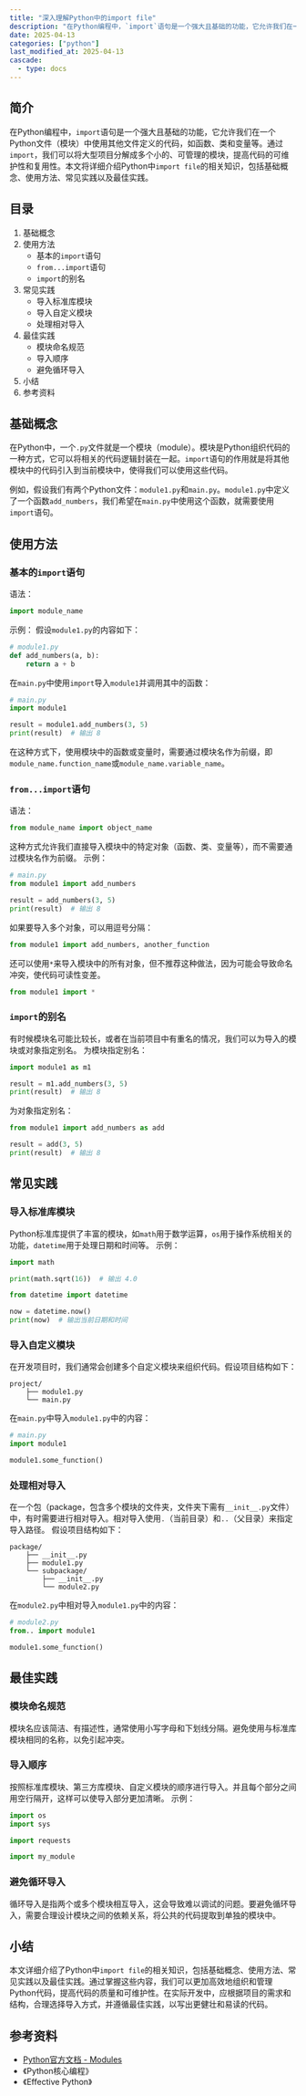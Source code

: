 ```yaml
---
title: "深入理解Python中的import file"
description: "在Python编程中，`import`语句是一个强大且基础的功能，它允许我们在一个Python文件（模块）中使用其他文件定义的代码，如函数、类和变量等。通过`import`，我们可以将大型项目分解成多个小的、可管理的模块，提高代码的可维护性和复用性。本文将详细介绍Python中`import file`的相关知识，包括基础概念、使用方法、常见实践以及最佳实践。"
date: 2025-04-13
categories: ["python"]
last_modified_at: 2025-04-13
cascade:
  - type: docs
---
```



## 简介
在Python编程中，`import`语句是一个强大且基础的功能，它允许我们在一个Python文件（模块）中使用其他文件定义的代码，如函数、类和变量等。通过`import`，我们可以将大型项目分解成多个小的、可管理的模块，提高代码的可维护性和复用性。本文将详细介绍Python中`import file`的相关知识，包括基础概念、使用方法、常见实践以及最佳实践。

<!-- more -->
## 目录
1. 基础概念
2. 使用方法
    - 基本的`import`语句
    - `from...import`语句
    - `import`的别名
3. 常见实践
    - 导入标准库模块
    - 导入自定义模块
    - 处理相对导入
4. 最佳实践
    - 模块命名规范
    - 导入顺序
    - 避免循环导入
5. 小结
6. 参考资料

## 基础概念
在Python中，一个`.py`文件就是一个模块（module）。模块是Python组织代码的一种方式，它可以将相关的代码逻辑封装在一起。`import`语句的作用就是将其他模块中的代码引入到当前模块中，使得我们可以使用这些代码。

例如，假设我们有两个Python文件：`module1.py`和`main.py`。`module1.py`中定义了一个函数`add_numbers`，我们希望在`main.py`中使用这个函数，就需要使用`import`语句。

## 使用方法
### 基本的`import`语句
语法：
```python
import module_name
```
示例：
假设`module1.py`的内容如下：
```python
# module1.py
def add_numbers(a, b):
    return a + b
```
在`main.py`中使用`import`导入`module1`并调用其中的函数：
```python
# main.py
import module1

result = module1.add_numbers(3, 5)
print(result)  # 输出 8
```
在这种方式下，使用模块中的函数或变量时，需要通过模块名作为前缀，即`module_name.function_name`或`module_name.variable_name`。

### `from...import`语句
语法：
```python
from module_name import object_name
```
这种方式允许我们直接导入模块中的特定对象（函数、类、变量等），而不需要通过模块名作为前缀。
示例：
```python
# main.py
from module1 import add_numbers

result = add_numbers(3, 5)
print(result)  # 输出 8
```
如果要导入多个对象，可以用逗号分隔：
```python
from module1 import add_numbers, another_function
```
还可以使用`*`来导入模块中的所有对象，但不推荐这种做法，因为可能会导致命名冲突，使代码可读性变差。
```python
from module1 import *
```

### `import`的别名
有时候模块名可能比较长，或者在当前项目中有重名的情况，我们可以为导入的模块或对象指定别名。
为模块指定别名：
```python
import module1 as m1

result = m1.add_numbers(3, 5)
print(result)  # 输出 8
```
为对象指定别名：
```python
from module1 import add_numbers as add

result = add(3, 5)
print(result)  # 输出 8
```

## 常见实践
### 导入标准库模块
Python标准库提供了丰富的模块，如`math`用于数学运算，`os`用于操作系统相关的功能，`datetime`用于处理日期和时间等。
示例：
```python
import math

print(math.sqrt(16))  # 输出 4.0

from datetime import datetime

now = datetime.now()
print(now)  # 输出当前日期和时间
```

### 导入自定义模块
在开发项目时，我们通常会创建多个自定义模块来组织代码。假设项目结构如下：
```
project/
    ├── module1.py
    └── main.py
```
在`main.py`中导入`module1.py`中的内容：
```python
# main.py
import module1

module1.some_function()
```

### 处理相对导入
在一个包（package，包含多个模块的文件夹，文件夹下需有`__init__.py`文件）中，有时需要进行相对导入。相对导入使用`.`（当前目录）和`..`（父目录）来指定导入路径。
假设项目结构如下：
```
package/
    ├── __init__.py
    ├── module1.py
    └── subpackage/
        ├── __init__.py
        └── module2.py
```
在`module2.py`中相对导入`module1.py`中的内容：
```python
# module2.py
from.. import module1

module1.some_function()
```

## 最佳实践
### 模块命名规范
模块名应该简洁、有描述性，通常使用小写字母和下划线分隔。避免使用与标准库模块相同的名称，以免引起冲突。

### 导入顺序
按照标准库模块、第三方库模块、自定义模块的顺序进行导入。并且每个部分之间用空行隔开，这样可以使导入部分更加清晰。
示例：
```python
import os
import sys

import requests

import my_module
```

### 避免循环导入
循环导入是指两个或多个模块相互导入，这会导致难以调试的问题。要避免循环导入，需要合理设计模块之间的依赖关系，将公共的代码提取到单独的模块中。

## 小结
本文详细介绍了Python中`import file`的相关知识，包括基础概念、使用方法、常见实践以及最佳实践。通过掌握这些内容，我们可以更加高效地组织和管理Python代码，提高代码的质量和可维护性。在实际开发中，应根据项目的需求和结构，合理选择导入方式，并遵循最佳实践，以写出更健壮和易读的代码。

## 参考资料
- [Python官方文档 - Modules](https://docs.python.org/3/tutorial/modules.html)
- 《Python核心编程》
- 《Effective Python》